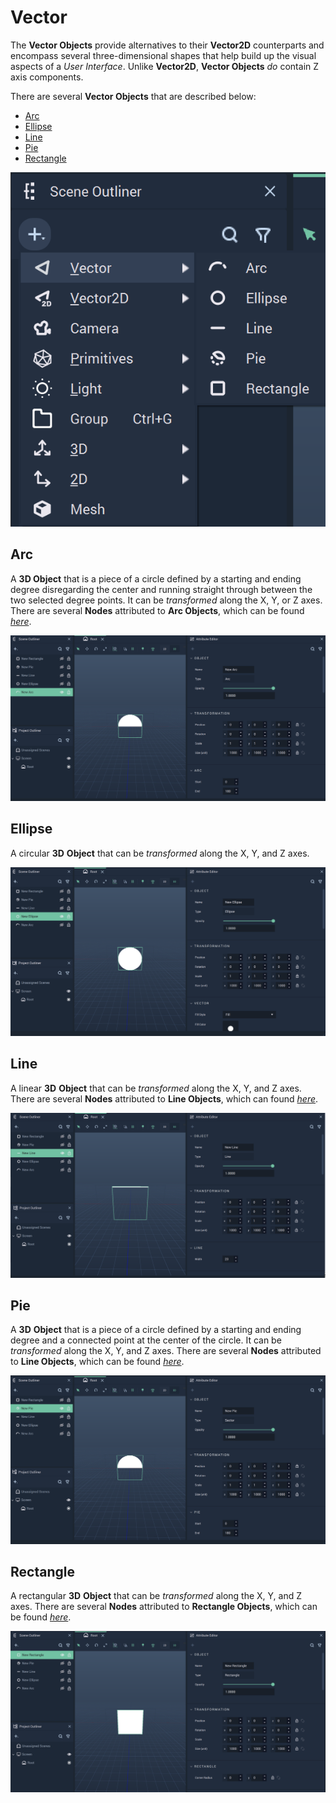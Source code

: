 # Vector

The **Vector Objects** provide alternatives to their **Vector2D** counterparts and encompass several three-dimensional shapes that help build up the visual aspects of a _User Interface_. Unlike **Vector2D**, **Vector Objects** *do* contain Z axis components.

There are several **Vector Objects** that are described below:

* [Arc](vector.md#arc)
* [Ellipse](vector.md#ellipse)
* [Line](vector.md#line)
* [Pie](vector.md#pie)
* [Rectangle](vector.md#rectangle)

![Vector Objects](../../.gitbook/assets/vectorobjects.png)

## Arc

A **3D Object** that is a piece of a circle defined by a starting and ending degree disregarding the center and running straight through between the two selected degree points. It can be *transformed* along the X, Y, or Z axes. There are several **Nodes** attributed to **Arc Objects**, which can be found [_here_](../../toolbox/incari/vector/arc/README.md).

![Arc](../../.gitbook/assets/arc.png)

## Ellipse

A circular **3D** **Object** that can be *transformed* along the X, Y, and Z axes. 

![Ellipse](../../.gitbook/assets/ellipse.png)

## Line

A linear **3D** **Object** that can be *transformed* along the X, Y, and Z axes. There are several **Nodes** attributed to **Line Objects**, which can found [_here_](../../toolbox/incari/vector/line/README.md).

![Line](../../.gitbook/assets/line.png)

## Pie

A **3D** **Object** that is a piece of a circle defined by a starting and ending degree and a connected point at the center of the circle. It can be *transformed* along the X, Y, and Z axes. There are several **Nodes** attributed to **Line Objects**, which can be found [_here_](../../toolbox/incari/vector/pie/README.md).

![Pie](../../.gitbook/assets/pie.png)

## Rectangle

A rectangular **3D** **Object** that can be *transformed* along the X, Y, and Z axes. There are several **Nodes** attributed to **Rectangle Objects**, which can be found [_here_](../../toolbox/incari/vector/rectangle/README.md).

![Rectangle](../../.gitbook/assets/rectangle.png)